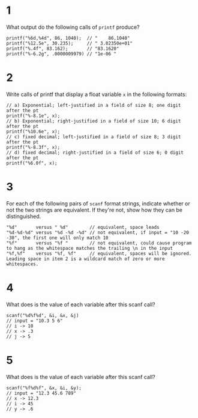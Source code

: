 # 1
What output do the following calls of `printf` produce?
```
printf("%6d,%4d", 86, 1040);  // "    86,1040"
printf("%12.5e", 30.235);     // " 3.02350e+01"
printf("%.4f", 83.162);       // "83.1620"
printf("%-6.2g", .0000009979) // "1e-06 "
```
# 2
Write calls of printf that display a float variable `x` in the following formats:
```
// a) Exponential; left-justified in a field of size 8; one digit after the pt
printf("%-8.1e", x);
// b) Exponential; right-justified in a field of size 10; 6 digit after the pt
printf("%10.6e", x);
// c) fixed decimal; left-justified in a field of size 8; 3 digit after the pt
printf("%-8.3f", x);
// d) fixed decimal; right-justified in a field of size 6; 0 digit after the pt
printf("%6.0f", x);
```
# 3
For each of the following pairs of `scanf` format strings, indicate whether or not the two strings are equivalent.  If they're not, show how they can be distinguished.
```
"%d"       versus " %d"        // equivalent, space leads
"%d-%d-%d" versus "%d -%d -%d" // not equivalent, if input = "10 -20 -30", the first one will only match 10
"%f"       versus "%f "        // not equivalent, could cause program to hang as the whitespace matches the trailing \n in the input
"%f,%f"    versus "%f, %f"     // equivalent, spaces will be ignored.  Leading space in item 2 is a wildcard match of zero or more whitespaces.

```

# 4
What does is the value of each variable after this scanf call?
```
scanf("%d%f%d", &i, &x, &j)
// input = "10.3 5 6"
// i -> 10
// x -> .3
// j -> 5 
```

# 5
What does is the value of each variable after this scanf call?
```
scanf("%f%d%f", &x, &i, &y);
// input = "12.3 45.6 789"
// x -> 12.3
// i -> 45
// y -> .6 
```